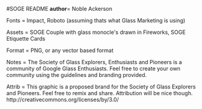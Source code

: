 #SOGE README
__author__= Noble Ackerson

<p>Fonts = Impact, Roboto (assuming thats what Glass Marketing is using)</p>
<p>Assets = SOGE Couple with glass monocle's drawn in Fireworks, SOGE Etiquette Cards</p>
<p>Format = PNG, or any vector based format</p>
<p>Notes = The Society of Glass Explorers, Enthusiasts and Pioneers is a community of Google Glass Enthusiasts. Feel free to create your own community using the guidelines and branding provided.</p>
<p>Attrib = This graphic is a proposed brand for the Society of Glass Explorers and Pioneers. Feel free to remix and share. Attribution will be nice though. http://creativecommons.org/licenses/by/3.0/</p>
